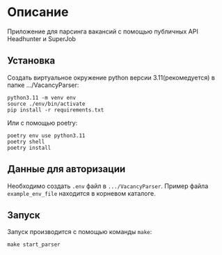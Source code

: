 # Описание
Приложение для парсинга вакансий с помощью публичных API Headhunter и SuperJob

## Установка
Создать виртуальное окружение python версии 3.11(рекомедуется) в папке .../VacancyParser:

    python3.11 -m venv env
    source ./env/bin/activate
    pip install -r requirements.txt

Или с помощью poetry:

    poetry env use python3.11
    poetry shell
    poetry install

## Данные для авторизации
Необходимо создать ```.env``` файл в ```.../VacancyParser```.
Пример файла ```example_env_file``` находится в корневом каталоге.

## Запуск
Запуск производится с помощью команды ```make```:

    make start_parser